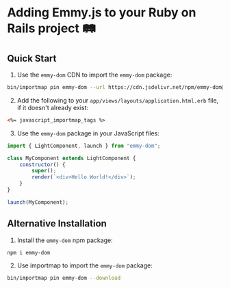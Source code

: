 # Adding Emmy.js to your Ruby on Rails project :railway_track:

## Quick Start
1. Use the `emmy-dom` CDN to import the `emmy-dom` package:
```bash
bin/importmap pin emmy-dom --url https://cdn.jsdelivr.net/npm/emmy-dom@latest
```
2. Add the following to your `app/views/layouts/application.html.erb` file, if it doesn't already exist:
```html
<%= javascript_importmap_tags %>
```
3. Use the `emmy-dom` package in your JavaScript files:
```javascript
import { LightComponent, launch } from "emmy-dom";

class MyComponent extends LightComponent {
    constructor() {
        super();
        render(`<div>Hello World!</div>`);
    }
}

launch(MyComponent);
```

## Alternative Installation
1. Install the `emmy-dom` npm package:
```bash
npm i emmy-dom
```
2. Use importmap to import the `emmy-dom` package:
```bash
bin/importmap pin emmy-dom --download